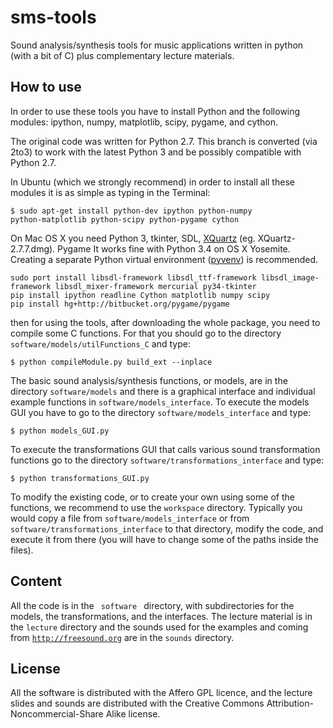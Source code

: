 sms-tools
========= 

Sound analysis/synthesis tools for music applications written in python (with a bit of C) plus complementary lecture materials.

How to use
----------

In order to use these tools you have to install Python and the following modules: ipython, numpy, matplotlib, scipy, pygame, and cython.

The original code was written for Python 2.7. This branch is converted (via 2to3) to work with the latest Python 3 and be possibly compatible with Python 2.7.

In Ubuntu (which we strongly recommend) in order to install all these modules it is as simple as typing in the Terminal:

<code>$ sudo apt-get install python-dev ipython python-numpy python-matplotlib python-scipy python-pygame cython</code>

On Mac OS X you need Python 3, tkinter, SDL, [XQuartz](http://xquartz.macosforge.org/landing/) (eg. XQuartz-2.7.7.dmg). Pygame It works fine with Python 3.4 on OS X Yosemite. Creating a separate Python virtual environment ([pyvenv](https://docs.python.org/3/library/venv.html)) is recommended.

```
sudo port install libsdl-framework libsdl_ttf-framework libsdl_image-framework libsdl_mixer-framework mercurial py34-tkinter
pip install ipython readline Cython matplotlib numpy scipy
pip install hg+http://bitbucket.org/pygame/pygame
```

then for using the tools, after downloading the whole package, you need to compile some C functions. For that you should go to the directory <code>software/models/utilFunctions_C</code> and type:</p>

<code>$ python compileModule.py build_ext --inplace </code>

The basic sound analysis/synthesis functions, or models, are in the directory <code>software/models</code> and there is a graphical interface and individual example functions in <code>software/models_interface</code>. To execute the models GUI you have to go to the directory <code>software/models_interface</code> and type: 

<code>$ python models_GUI.py </code>

To execute the transformations GUI that calls various sound transformation functions go to the directory <code>software/transformations_interface</code> and type: 

<code>$ python transformations_GUI.py </code>

To modify the existing code, or to create your own using some of the functions, we recommend to use the <code>workspace</code> directory. Typically you would copy a file from <code>software/models_interface</code> or from <code>software/transformations_interface</code> to that directory, modify the code, and execute it from there (you will have to change some of the paths inside the files). 


Content
-------

All the code is in the <code> software </code> directory, with subdirectories for the models, the transformations, and the interfaces. The lecture material is in the <code>lecture</code> directory and the sounds used for the examples and coming from <code>http://freesound.org</code> are in the <code>sounds</code> directory.

License
-------
All the software is distributed with the Affero GPL licence, and the lecture slides and sounds are distributed with the Creative Commons Attribution-Noncommercial-Share Alike license.

